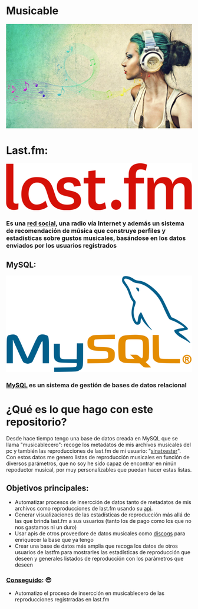 # Musicable
![](imagenes/headphones.jpg)


# Last.fm: 
![## Last.fm:](imagenes/lastlogodos.png)

 ### Es una [red social](https://www.last.fm/), una radio vía Internet y además un sistema de recomendación de música que construye perfiles y estadísticas sobre gustos musicales, basándose en los datos enviados por los usuarios registrados

## MySQL:
![](imagenes/mysqltrans.png)

### [MySQL](https://www.mysql.com/) es un sistema de gestión de bases de datos relacional 

# ¿Qué es lo que hago con este repositorio?
Desde hace tiempo tengo una base de datos creada en MySQL que se llama "musicablecero": recoge los metadatos de mis archivos musicales del pc y también las reproducciones de last.fm de mi usuario: "[sinatxester](https://www.last.fm/user/sinatxester)". Con estos datos me genero listas de reproducción musicales en función de diversos parámetros, que no soy he sido capaz de encontrar en ninún repoductor musical, por muy personalizables que puedan hacer estas listas.

## Objetivos principales:
- Automatizar procesos de insercción de datos tanto de metadatos de mis archivos como reproducciones de last.fm usando su [api](https://www.last.fm/api).
- Generar visualizaciones de las estadísticas de reproducción más allá de las que brinda last.fm a sus usuarios (tanto los de pago como los que no nos gastamos ni un duro)
- Usar apis de otros proveedore de datos musicales como [discogs](https://www.discogs.com/es/) para enriquecer la base que ya tengo
- Crear una base de datos más amplia que recoga los datos de otros usuarios de lastfm para mostrarles las estadísticas de reproducción que deseen y generales listados de reproducción con los parámetros que deseen

### <u>Conseguido</u>: :sunglasses:
- Automatizo el proceso de insercción en musicablecero de las reproducciones registrradas en last.fm